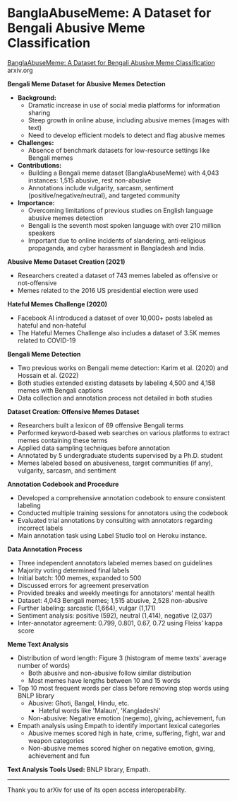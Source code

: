 # BanglaAbuseMeme: A Dataset for Bengali Abusive Meme Classification

[BanglaAbuseMeme: A Dataset for Bengali Abusive Meme Classification](https://arxiv.org/html/2310.11748) arxiv.org


**Bengali Meme Dataset for Abusive Memes Detection**
- **Background:**
  - Dramatic increase in use of social media platforms for information sharing
  - Steep growth in online abuse, including abusive memes (images with text)
  - Need to develop efficient models to detect and flag abusive memes
- **Challenges:**
  - Absence of benchmark datasets for low-resource settings like Bengali memes
- **Contributions:**
  - Building a Bengali meme dataset (BanglaAbuseMeme) with 4,043 instances: 1,515 abusive, rest non-abusive
  - Annotations include vulgarity, sarcasm, sentiment (positive/negative/neutral), and targeted community
- **Importance:**
  - Overcoming limitations of previous studies on English language abusive memes detection
  - Bengali is the seventh most spoken language with over 210 million speakers
  - Important due to online incidents of slandering, anti-religious propaganda, and cyber harassment in Bangladesh and India.

**Abusive Meme Dataset Creation (2021)**
- Researchers created a dataset of 743 memes labeled as offensive or not-offensive
- Memes related to the 2016 US presidential election were used

**Hateful Memes Challenge (2020)**
- Facebook AI introduced a dataset of over 10,000+ posts labeled as hateful and non-hateful
- The Hateful Memes Challenge also includes a dataset of 3.5K memes related to COVID-19

**Bengali Meme Detection**
- Two previous works on Bengali meme detection: Karim et al. (2020) and Hossain et al. (2022)
- Both studies extended existing datasets by labeling 4,500 and 4,158 memes with Bengali captions
- Data collection and annotation process not detailed in both studies

**Dataset Creation: Offensive Memes Dataset**
- Researchers built a lexicon of 69 offensive Bengali terms
- Performed keyword-based web searches on various platforms to extract memes containing these terms
- Applied data sampling techniques before annotation
- Annotated by 5 undergraduate students supervised by a Ph.D. student
- Memes labeled based on abusiveness, target communities (if any), vulgarity, sarcasm, and sentiment

**Annotation Codebook and Procedure**
- Developed a comprehensive annotation codebook to ensure consistent labeling
- Conducted multiple training sessions for annotators using the codebook
- Evaluated trial annotations by consulting with annotators regarding incorrect labels
- Main annotation task using Label Studio tool on Heroku instance.

**Data Annotation Process**
- Three independent annotators labeled memes based on guidelines
- Majority voting determined final labels
- Initial batch: 100 memes, expanded to 500
- Discussed errors for agreement preservation
- Provided breaks and weekly meetings for annotators' mental health
- Dataset: 4,043 Bengali memes; 1,515 abusive, 2,528 non-abusive
- Further labeling: sarcastic (1,664), vulgar (1,171)
- Sentiment analysis: positive (592), neutral (1,414), negative (2,037)
- Inter-annotator agreement: 0.799, 0.801, 0.67, 0.72 using Fleiss’ kappa score

**Meme Text Analysis**
- Distribution of word length: Figure 3 (histogram of meme texts' average number of words)
  * Both abusive and non-abusive follow similar distribution
  * Most memes have lengths between 10 and 15 words
- Top 10 most frequent words per class before removing stop words using BNLP library
  * Abusive: Ghoti, Bangal, Hindu, etc.
    + Hateful words like 'Malaun', 'Kangladeshi'
  * Non-abusive: Negative emotion (negemo), giving, achievement, fun
- Empath analysis using Empath to identify important lexical categories
  * Abusive memes scored high in hate, crime, suffering, fight, war and weapon categories
  * Non-abusive memes scored higher on negative emotion, giving, achievement and fun

**Text Analysis Tools Used:** BNLP library, Empath.


---

Thank you to arXiv for use of its open access interoperability.